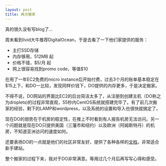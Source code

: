 ```yaml
---
layout: post
title: 再次搬家
---
```


真的很久没有写blog了…

周末看到livid大牛推荐DigitalOcean，于是去看了一下他们家提供的服务：
* 主打SSD存储
* 内存够用，512MB 起
* 价格不错，$5/月 起
* 网上很容易找到promo code，等值$10

在用了一年EC2免费的micro instance后开始付费，过去3个月的账单基本稳定在$15上下，和DO一比较，发现同样价钱下，DO提供的内存更多，于是决定搬家。

不得不说，DO网站的界面比EC2的后台简洁太多了，从注册到创建主机（DO称之为droplets)的过程非常直观，55秒内CentOS系统就搭建完毕了。有了前几次搬家的经验，剩下的LAMP和wordpress，以及系统的设置和导入也很快就搞定了。

现在DO的弱势在于机房的稳定性，在推上不时看到有人报告机房无法访问。另一个问题就是现在DO只提供美国（三藩市和纽约）以及欧洲（阿姆斯特丹）的机房，不知道亚洲访问的速度如何。

还要表扬DO的一点就是他们的社区非常友好，提供了各种各样的[文档](https://www.digitalocean.com/community)，非常适合新手建站。

整个搬家的过程下来，我对于DO非常满意。等用过几个月后再写写心得和感受。
